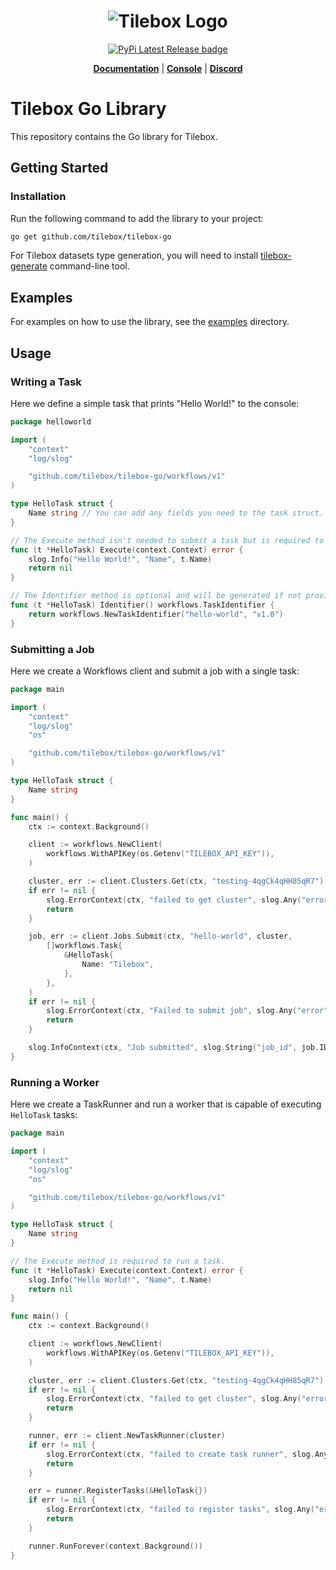 <h1 align="center">
  <img src="https://storage.googleapis.com/tbx-web-assets-2bad228/banners/tilebox-banner.svg" alt="Tilebox Logo">
  <br>
</h1>

<div align="center">
  <a href="https://pkg.go.dev/github.com/tilebox/tilebox-go">
    <img src="https://img.shields.io/badge/go.dev-reference-007d9c?logo=go&logoColor=white&style=for-the-badge&color=f43f5e" alt="PyPi Latest Release badge"/>
  </a>
</div>

<p align="center">
  <a href="https://docs.tilebox.com/introduction"><b>Documentation</b></a>
  |
  <a href="https://console.tilebox.com/"><b>Console</b></a>
  |
  <a href="https://tilebox.com/discord"><b>Discord</b></a>
</p>

# Tilebox Go Library

This repository contains the Go library for Tilebox.

## Getting Started

### Installation

Run the following command to add the library to your project:

```bash
go get github.com/tilebox/tilebox-go
```

For Tilebox datasets type generation, you will need to install [tilebox-generate](https://github.com/tilebox/tilebox-generate) command-line tool.

## Examples

For examples on how to use the library, see the [examples](examples) directory.

## Usage

### Writing a Task

Here we define a simple task that prints "Hello World!" to the console:

```go
package helloworld

import (
	"context"
	"log/slog"

	"github.com/tilebox/tilebox-go/workflows/v1"
)

type HelloTask struct {
	Name string // You can add any fields you need to the task struct.
}

// The Execute method isn't needed to submit a task but is required to run a task.
func (t *HelloTask) Execute(context.Context) error {
	slog.Info("Hello World!", "Name", t.Name)
	return nil
}

// The Identifier method is optional and will be generated if not provided.
func (t *HelloTask) Identifier() workflows.TaskIdentifier {
	return workflows.NewTaskIdentifier("hello-world", "v1.0")
}
```

### Submitting a Job

Here we create a Workflows client and submit a job with a single task:

```go
package main

import (
	"context"
	"log/slog"
	"os"

	"github.com/tilebox/tilebox-go/workflows/v1"
)

type HelloTask struct {
	Name string
}

func main() {
	ctx := context.Background()

	client := workflows.NewClient(
		workflows.WithAPIKey(os.Getenv("TILEBOX_API_KEY")),
	)

	cluster, err := client.Clusters.Get(ctx, "testing-4qgCk4qHH85qR7")
	if err != nil {
		slog.ErrorContext(ctx, "failed to get cluster", slog.Any("error", err))
		return
	}

	job, err := client.Jobs.Submit(ctx, "hello-world", cluster,
		[]workflows.Task{
			&HelloTask{
				Name: "Tilebox",
			},
		},
	)
	if err != nil {
		slog.ErrorContext(ctx, "Failed to submit job", slog.Any("error", err))
		return
	}

	slog.InfoContext(ctx, "Job submitted", slog.String("job_id", job.ID.String()))
}
```

### Running a Worker

Here we create a TaskRunner and run a worker that is capable of executing `HelloTask` tasks:

```go
package main

import (
	"context"
	"log/slog"
	"os"

	"github.com/tilebox/tilebox-go/workflows/v1"
)

type HelloTask struct {
	Name string
}

// The Execute method is required to run a task.
func (t *HelloTask) Execute(context.Context) error {
	slog.Info("Hello World!", "Name", t.Name)
	return nil
}

func main() {
	ctx := context.Background()

	client := workflows.NewClient(
		workflows.WithAPIKey(os.Getenv("TILEBOX_API_KEY")),
	)

	cluster, err := client.Clusters.Get(ctx, "testing-4qgCk4qHH85qR7")
	if err != nil {
		slog.ErrorContext(ctx, "failed to get cluster", slog.Any("error", err))
		return
	}

	runner, err := client.NewTaskRunner(cluster)
	if err != nil {
		slog.ErrorContext(ctx, "failed to create task runner", slog.Any("error", err))
		return
	}

	err = runner.RegisterTasks(&HelloTask{})
	if err != nil {
		slog.ErrorContext(ctx, "failed to register tasks", slog.Any("error", err))
		return
	}

	runner.RunForever(context.Background())
}
```
